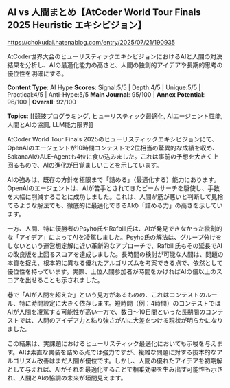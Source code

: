 ## AI vs 人間まとめ【AtCoder World Tour Finals 2025 Heuristic エキシビジョン】

https://chokudai.hatenablog.com/entry/2025/07/21/190935

AtCoder世界大会のヒューリスティックエキシビジョンにおけるAIと人間の対決結果を分析し、AIの最適化能力の高さと、人間の独創的アイデアや長期的思考の優位性を明確にする。

**Content Type**: AI Hype
**Scores**: Signal:5/5 | Depth:4/5 | Unique:5/5 | Practical:4/5 | Anti-Hype:5/5
**Main Journal**: 95/100 | **Annex Potential**: 96/100 | **Overall**: 92/100

**Topics**: [[競技プログラミング, ヒューリスティック最適化, AIエージェント性能, 人間とAIの協調, LLM能力限界]]

AtCoder World Tour Finals 2025のヒューリスティックエキシビジョンにて、OpenAIのエージェントが10時間コンテストで2位相当の驚異的な成績を収め、SakanaAIのALE-Agentも4位に食い込みました。これは事前の予想を大きく上回るもので、AIの進化が目覚ましいことを示しています。

AIの強みは、既存の方針を極限まで「詰める」（最適化する）能力にあります。OpenAIのエージェントは、AIが苦手とされてきたビームサーチを駆使し、手数を大幅に削減することに成功しました。これは、人間が筋が悪いと判断して見捨てるような解法でも、徹底的に最適化できるAIの「詰める力」の高さを示しています。

一方、人間、特に優勝者のPsyho氏やRafbill氏は、AIが発見できなかった独創的な「アイデア」によってAIを凌駕しました。Psyho氏の解法は、グループ分けをしないという運営想定解に近い革新的なアプローチで、Rafbill氏もその延長でAIの改良版を上回るスコアを達成しました。長時間の検討が可能な人間は、問題の本質を捉え、根本的に異なる優れたアルゴリズムを考案できる点で、依然として優位性を持っています。実際、上位人間参加者が時間をかければAIの倍以上のスコアを出せることも示されました。

巷で「AIが人間を超えた」という見方があるものの、これはコンテストのルール、特に時間設定に大きく依存します。短時間（例：4時間）のコンテストではAIが人間を凌駕する可能性が高い一方で、数日〜10日間といった長期間のコンテストでは、人間のアイデア力と粘り強さがAIに大差をつける現状が明らかになりました。

この結果は、実課題におけるヒューリスティック最適化においても示唆を与えます。AIは素直な実装を詰める点では強力ですが、複雑な問題に対する抜本的なアルゴリズム改善はまだ人間が優位です。しかし、人間の優れたアイデアを初期解として与えれば、AIがそれを最適化することで相乗効果を生み出す可能性も示され、人間とAIの協調の未来が垣間見えます。
